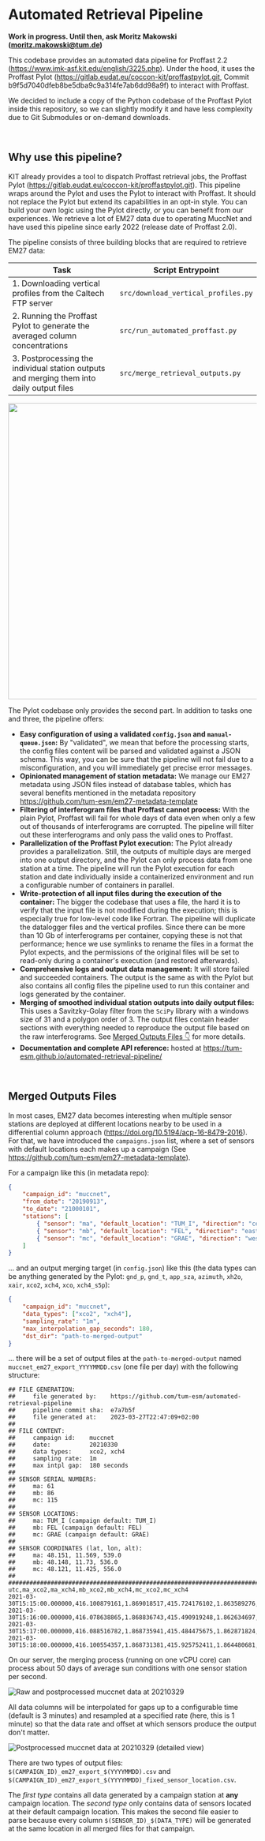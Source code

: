 # Automated Retrieval Pipeline

**Work in progress. Until then, ask Moritz Makowski ([moritz.makowski@tum.de](mailto:moritz.makowski@tum.de))**

This codebase provides an automated data pipeline for Proffast 2.2 (https://www.imk-asf.kit.edu/english/3225.php). Under the hood, it uses the Proffast Pylot (https://gitlab.eudat.eu/coccon-kit/proffastpylot.git, Commit b9f5d7040dfeb8be5dba9c9a314fe7ab6dd98a9f) to interact with Proffast.

We decided to include a copy of the Python codebase of the Proffast Pylot inside this repository, so we can slightly modify it and have less complexity due to Git Submodules or on-demand downloads.

<br/>

## Why use this pipeline?

KIT already provides a tool to dispatch Proffast retrieval jobs, the Proffast Pylot (https://gitlab.eudat.eu/coccon-kit/proffastpylot.git). This pipeline wraps around the Pylot and uses the Pylot to interact with Proffast. It should not replace the Pylot but extend its capabilities in an opt-in style. You can build your own logic using the Pylot directly, or you can benefit from our experiences. We retrieve a lot of EM27 data due to operating MuccNet and have used this pipeline since early 2022 (release date of Proffast 2.0).

The pipeline consists of three building blocks that are required to retrieve EM27 data:

| Task                                                                                      | Script Entrypoint                   |
| ----------------------------------------------------------------------------------------- | ----------------------------------- |
| 1. Downloading vertical profiles from the Caltech FTP server                              | `src/download_vertical_profiles.py` |
| 2. Running the Proffast Pylot to generate the averaged column concentrations              | `src/run_automated_proffast.py`     |
| 3. Postprocessing the individual station outputs and merging them into daily output files | `src/merge_retrieval_outputs.py`    |

<p align="center">
    <img width="600" src="docs-images/revised-retrieval-pipeline-architecture.png"/>
</p>

The Pylot codebase only provides the second part. In addition to tasks one and three, the pipeline offers:

-   **Easy configuration of using a validated `config.json` and `manual-queue.json`:** By "validated", we mean that before the processing starts, the config files content will be parsed and validated against a JSON schema. This way, you can be sure that the pipeline will not fail due to a misconfiguration, and you will immediately get precise error messages.
-   **Opinionated management of station metadata:** We manage our EM27 metadata using JSON files instead of database tables, which has several benefits mentioned in the metadata repository https://github.com/tum-esm/em27-metadata-template
-   **Filtering of interferogram files that Proffast cannot process:** With the plain Pylot, Proffast will fail for whole days of data even when only a few out of thousands of interferograms are corrupted. The pipeline will filter out these interferograms and only pass the valid ones to Proffast.
-   **Parallelization of the Proffast Pylot execution:** The Pylot already provides a parallelization. Still, the outputs of multiple days are merged into one output directory, and the Pylot can only process data from one station at a time. The pipeline will run the Pylot execution for each station and date individually inside a containerized environment and run a configurable number of containers in parallel.
-   **Write-protection of all input files during the execution of the container:** The bigger the codebase that uses a file, the hard it is to verify that the input file is not modified during the execution; this is especially true for low-level code like Fortran. The pipeline will duplicate the datalogger files and the vertical profiles. Since there can be more than 10 Gb of interferograms per container, copying these is not that performance; hence we use symlinks to rename the files in a format the Pylot expects, and the permissions of the original files will be set to read-only during a container's execution (and restored afterwards).
-   **Comprehensive logs and output data management:** It will store failed and succeeded containers. The output is the same as with the Pylot but also contains all config files the pipeline used to run this container and logs generated by the container.
-   **Merging of smoothed individual station outputs into daily output files:** This uses a Savitzky-Golay filter from the `SciPy` library with a windows size of 31 and a polygon order of 3. The output files contain header sections with everything needed to reproduce the output file based on the raw interferograms. See [Merged Outputs Files 👇](#merged-outputs-files) for more details.
-   **Documentation and complete API reference:** hosted at https://tum-esm.github.io/automated-retrieval-pipeline/

<br/>

## Merged Outputs Files

In most cases, EM27 data becomes interesting when multiple sensor stations are deployed at different locations nearby to be used in a differential column approach (https://doi.org/10.5194/acp-16-8479-2016). For that, we have introduced the `campaigns.json` list, where a set of sensors with default locations each makes up a campaign (See https://github.com/tum-esm/em27-metadata-template).

For a campaign like this (in metadata repo):

```json
{
    "campaign_id": "muccnet",
    "from_date": "20190913",
    "to_date": "21000101",
    "stations": [
        { "sensor": "ma", "default_location": "TUM_I", "direction": "center" },
        { "sensor": "mb", "default_location": "FEL", "direction": "east" },
        { "sensor": "mc", "default_location": "GRAE", "direction": "west" }
    ]
}
```

... and an output merging target (in `config.json`) like this (the data types can be anything generated by the Pylot: `gnd_p`, `gnd_t`, `app_sza`, `azimuth`, `xh2o`, `xair`, `xco2`, `xch4`, `xco`, `xch4_s5p`):

```json
{
    "campaign_id": "muccnet",
    "data_types": ["xco2", "xch4"],
    "sampling_rate": "1m",
    "max_interpolation_gap_seconds": 180,
    "dst_dir": "path-to-merged-output"
}
```

... there will be a set of output files at the `path-to-merged-output` named `muccnet_em27_export_YYYYMMDD.csv` (one file per day) with the following structure:

```csv
## FILE GENERATION:
##     file generated by:    https://github.com/tum-esm/automated-retrieval-pipeline
##     pipeline commit sha:  e7a7b5f
##     file generated at:    2023-03-27T22:47:09+02:00
##
## FILE CONTENT:
##     campaign id:    muccnet
##     date:           20210330
##     data types:     xco2, xch4
##     sampling rate:  1m
##     max intpl gap:  180 seconds
##
## SENSOR SERIAL NUMBERS:
##     ma: 61
##     mb: 86
##     mc: 115
##
## SENSOR LOCATIONS:
##     ma: TUM_I (campaign default: TUM_I)
##     mb: FEL (campaign default: FEL)
##     mc: GRAE (campaign default: GRAE)
##
## SENSOR COORDINATES (lat, lon, alt):
##     ma: 48.151, 11.569, 539.0
##     mb: 48.148, 11.73, 536.0
##     mc: 48.121, 11.425, 556.0
##
################################################################################
utc,ma_xco2,ma_xch4,mb_xco2,mb_xch4,mc_xco2,mc_xch4
2021-03-30T15:15:00.000000,416.100879161,1.869018517,415.724176102,1.863589276,416.517596549,1.867316010
2021-03-30T15:16:00.000000,416.078638865,1.868836743,415.490919248,1.862634697,416.481850179,1.867328453
2021-03-30T15:17:00.000000,416.088516782,1.868735941,415.484475675,1.862871824,416.512162103,1.867350658
2021-03-30T15:18:00.000000,416.100554357,1.868731381,415.925752411,1.864480681,416.549362098,1.867669277
```

On our server, the merging process (running on one vCPU core) can process about 50 days of average sun conditions with one sensor station per second.

![Raw and postprocessed muccnet data at 20210329](docs-images/muccnet_em27_export_20210329.png)

All data columns will be interpolated for gaps up to a configurable time (default is 3 minutes) and resampled at a specified rate (here, this is 1 minute) so that the data rate and offset at which sensors produce the output don't matter.

![Postprocessed muccnet data at 20210329 (detailed view)](docs-images/muccnet_em27_export_20210329-detailed.png)

There are two types of output files: `$(CAMPAIGN_ID)_em27_export_$(YYYYMMDD).csv` and `$(CAMPAIGN_ID)_em27_export_$(YYYYMMDD)_fixed_sensor_location.csv`.

The _first type_ contains all data generated by a campaign station at **any** campaign location. The _second type_ only contains data of sensors located at their default campaign location. This makes the second file easier to parse because every column `$(SENSOR_ID)_$(DATA_TYPE)` will be generated at the same location in all merged files for that campaign.
